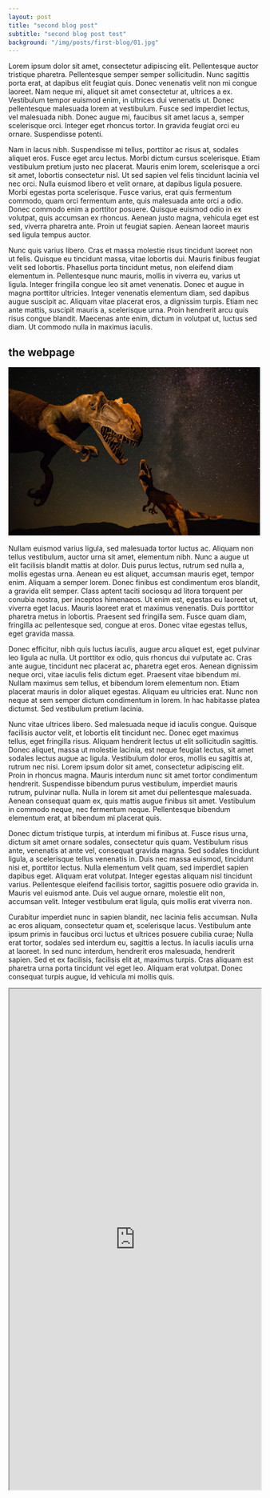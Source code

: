 ```yaml
---
layout: post
title: "second blog post"
subtitle: "second blog post test"
background: "/img/posts/first-blog/01.jpg"
---
```


Lorem ipsum dolor sit amet, consectetur adipiscing elit. Pellentesque auctor tristique pharetra. Pellentesque semper semper sollicitudin. Nunc sagittis porta erat, at dapibus elit feugiat quis. Donec venenatis velit non mi congue laoreet. Nam neque mi, aliquet sit amet consectetur at, ultrices a ex. Vestibulum tempor euismod enim, in ultrices dui venenatis ut. Donec pellentesque malesuada lorem at vestibulum. Fusce sed imperdiet lectus, vel malesuada nibh. Donec augue mi, faucibus sit amet lacus a, semper scelerisque orci. Integer eget rhoncus tortor. In gravida feugiat orci eu ornare. Suspendisse potenti.

Nam in lacus nibh. Suspendisse mi tellus, porttitor ac risus at, sodales aliquet eros. Fusce eget arcu lectus. Morbi dictum cursus scelerisque. Etiam vestibulum pretium justo nec placerat. Mauris enim lorem, scelerisque a orci sit amet, lobortis consectetur nisl. Ut sed sapien vel felis tincidunt lacinia vel nec orci. Nulla euismod libero et velit ornare, at dapibus ligula posuere. Morbi egestas porta scelerisque. Fusce varius, erat quis fermentum commodo, quam orci fermentum ante, quis malesuada ante orci a odio. Donec commodo enim a porttitor posuere. Quisque euismod odio in ex volutpat, quis accumsan ex rhoncus. Aenean justo magna, vehicula eget est sed, viverra pharetra ante. Proin ut feugiat sapien. Aenean laoreet mauris sed ligula tempus auctor.

Nunc quis varius libero. Cras et massa molestie risus tincidunt laoreet non ut felis. Quisque eu tincidunt massa, vitae lobortis dui. Mauris finibus feugiat velit sed lobortis. Phasellus porta tincidunt metus, non eleifend diam elementum in. Pellentesque nunc mauris, mollis in viverra eu, varius ut ligula. Integer fringilla congue leo sit amet venenatis. Donec et augue in magna porttitor ultricies. Integer venenatis elementum diam, sed dapibus augue suscipit ac. Aliquam vitae placerat eros, a dignissim turpis. Etiam nec ante mattis, suscipit mauris a, scelerisque urna. Proin hendrerit arcu quis risus congue blandit. Maecenas ante enim, dictum in volutpat ut, luctus sed diam. Ut commodo nulla in maximus iaculis.

## the webpage

![webpage](/img/posts/first-blog/01.jpg)

Nullam euismod varius ligula, sed malesuada tortor luctus ac. Aliquam non tellus vestibulum, auctor urna sit amet, elementum nibh. Nunc a augue ut elit facilisis blandit mattis at dolor. Duis purus lectus, rutrum sed nulla a, mollis egestas urna. Aenean eu est aliquet, accumsan mauris eget, tempor enim. Aliquam a semper lorem. Donec finibus est condimentum eros blandit, a gravida elit semper. Class aptent taciti sociosqu ad litora torquent per conubia nostra, per inceptos himenaeos. Ut enim est, egestas eu laoreet ut, viverra eget lacus. Mauris laoreet erat et maximus venenatis. Duis porttitor pharetra metus in lobortis. Praesent sed fringilla sem. Fusce quam diam, fringilla ac pellentesque sed, congue at eros. Donec vitae egestas tellus, eget gravida massa.

Donec efficitur, nibh quis luctus iaculis, augue arcu aliquet est, eget pulvinar leo ligula ac nulla. Ut porttitor ex odio, quis rhoncus dui vulputate ac. Cras ante augue, tincidunt nec placerat ac, pharetra eget eros. Aenean dignissim neque orci, vitae iaculis felis dictum eget. Praesent vitae bibendum mi. Nullam maximus sem tellus, et bibendum lorem elementum non. Etiam placerat mauris in dolor aliquet egestas. Aliquam eu ultricies erat. Nunc non neque at sem semper dictum condimentum in lorem. In hac habitasse platea dictumst. Sed vestibulum pretium lacinia.

Nunc vitae ultrices libero. Sed malesuada neque id iaculis congue. Quisque facilisis auctor velit, et lobortis elit tincidunt nec. Donec eget maximus tellus, eget fringilla risus. Aliquam hendrerit lectus ut elit sollicitudin sagittis. Donec aliquet, massa ut molestie lacinia, est neque feugiat lectus, sit amet sodales lectus augue ac ligula. Vestibulum dolor eros, mollis eu sagittis at, rutrum nec nisi. Lorem ipsum dolor sit amet, consectetur adipiscing elit. Proin in rhoncus magna. Mauris interdum nunc sit amet tortor condimentum hendrerit. Suspendisse bibendum purus vestibulum, imperdiet mauris rutrum, pulvinar nulla. Nulla in lorem sit amet dui pellentesque malesuada. Aenean consequat quam ex, quis mattis augue finibus sit amet. Vestibulum in commodo neque, nec fermentum neque. Pellentesque bibendum elementum erat, at bibendum mi placerat quis.

Donec dictum tristique turpis, at interdum mi finibus at. Fusce risus urna, dictum sit amet ornare sodales, consectetur quis quam. Vestibulum risus ante, venenatis at ante vel, consequat gravida magna. Sed sodales tincidunt ligula, a scelerisque tellus venenatis in. Duis nec massa euismod, tincidunt nisi et, porttitor lectus. Nulla elementum velit quam, sed imperdiet sapien dapibus eget. Aliquam erat volutpat. Integer egestas aliquam nisl tincidunt varius. Pellentesque eleifend facilisis tortor, sagittis posuere odio gravida in. Mauris vel euismod ante. Duis vel augue ornare, molestie elit non, accumsan velit. Integer vestibulum erat ligula, quis mollis erat viverra non.

Curabitur imperdiet nunc in sapien blandit, nec lacinia felis accumsan. Nulla ac eros aliquam, consectetur quam et, scelerisque lacus. Vestibulum ante ipsum primis in faucibus orci luctus et ultrices posuere cubilia curae; Nulla erat tortor, sodales sed interdum eu, sagittis a lectus. In iaculis iaculis urna at laoreet. In sed nunc interdum, hendrerit eros malesuada, hendrerit sapien. Sed et ex facilisis, facilisis elit at, maximus turpis. Cras aliquam est pharetra urna porta tincidunt vel eget leo. Aliquam erat volutpat. Donec consequat turpis augue, id vehicula mi mollis quis.

<iframe src="https://www.stashaway.sg/" height="1000px" width="100%"><iframe>

```python
export(tf.shade(agg, cmap = cm(Greys9,0.2), how='log'), "census")
```
